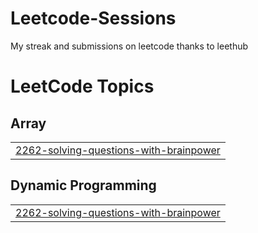 # Leetcode-Sessions
My streak and submissions on leetcode thanks to leethub

<!---LeetCode Topics Start-->
# LeetCode Topics
## Array
|  |
| ------- |
| [2262-solving-questions-with-brainpower](https://github.com/AugustRaph/Leetcode-Sessions/tree/master/2262-solving-questions-with-brainpower) |
## Dynamic Programming
|  |
| ------- |
| [2262-solving-questions-with-brainpower](https://github.com/AugustRaph/Leetcode-Sessions/tree/master/2262-solving-questions-with-brainpower) |
<!---LeetCode Topics End-->